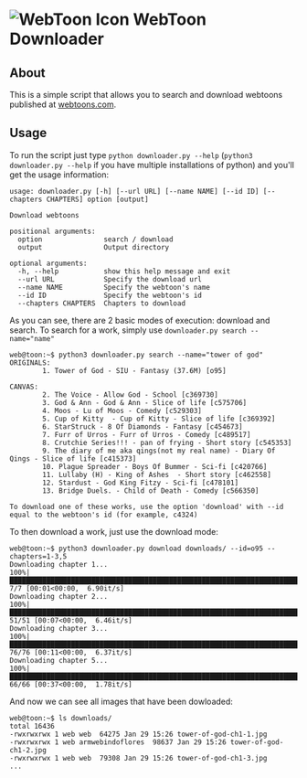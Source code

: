 # ![WebToon Icon](https://webtoons-static.pstatic.net/image/favicon/favicon.ico?dt=2017082301) WebToon Downloader

## About
This is a simple script that allows you to search and download webtoons published at [webtoons.com](https://webtoons.com).

## Usage
To run the script just type `python downloader.py --help` (`python3 downloader.py --help` if you have multiple installations of python) and you'll get the usage information:

```
usage: downloader.py [-h] [--url URL] [--name NAME] [--id ID] [--chapters CHAPTERS] option [output]

Download webtoons

positional arguments:
  option               search / download
  output               Output directory

optional arguments:
  -h, --help           show this help message and exit
  --url URL            Specify the download url
  --name NAME          Specify the webtoon's name
  --id ID              Specify the webtoon's id
  --chapters CHAPTERS  Chapters to download
```

As you can see, there are 2 basic modes of execution: download and search. To search for a work, simply use `downloader.py search --name="name"`

```
web@toon:~$ python3 downloader.py search --name="tower of god"
ORIGINALS:
        1. Tower of God - SIU - Fantasy (37.6M) [o95]

CANVAS:
        2. The Voice - Allow God - School [c369730]
        3. God & Ann - God & Ann - Slice of life [c575706]
        4. Moos - Lu of Moos - Comedy [c529303]
        5. Cup of Kitty  - Cup of Kitty - Slice of life [c369392]
        6. StarStruck - 8 Of Diamonds - Fantasy [c454673]
        7. Furr of Urros - Furr of Urros - Comedy [c489517]
        8. Crutchie Series!!! - pan of frying - Short story [c545353]
        9. The diary of me aka qings(not my real name) - Diary Of Qings - Slice of life [c415373]
        10. Plague Spreader - Boys Of Bummer - Sci-fi [c420766]
        11. Lullaby (H) - King of Ashes  - Short story [c462558]
        12. Stardust - God King Fitzy - Sci-fi [c478101]
        13. Bridge Duels. - Child of Death - Comedy [c566350]

To download one of these works, use the option 'download' with --id equal to the webtoon's id (for example, c4324)
```

To then download a work, just use the download mode:

```
web@toon:~$ python3 downloader.py download downloads/ --id=o95 --chapters=1-3,5
Downloading chapter 1...
100%|████████████████████████████████████████████████████████████████████████████████████████████████████████████████| 7/7 [00:01<00:00,  6.90it/s]
Downloading chapter 2...
100%|██████████████████████████████████████████████████████████████████████████████████████████████████████████████| 51/51 [00:07<00:00,  6.46it/s] 
Downloading chapter 3...
100%|██████████████████████████████████████████████████████████████████████████████████████████████████████████████| 76/76 [00:11<00:00,  6.37it/s]
Downloading chapter 5...
100%|██████████████████████████████████████████████████████████████████████████████████████████████████████████████| 66/66 [00:37<00:00,  1.78it/s]
```

And now we can see all images that have been dowloaded:

```
web@toon:~$ ls downloads/
total 16436
-rwxrwxrwx 1 web web  64275 Jan 29 15:26 tower-of-god-ch1-1.jpg
-rwxrwxrwx 1 web armwebindoflores  98637 Jan 29 15:26 tower-of-god-ch1-2.jpg
-rwxrwxrwx 1 web web  79308 Jan 29 15:26 tower-of-god-ch1-3.jpg
...
```